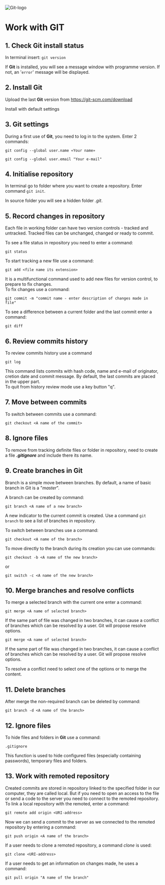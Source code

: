 ![Git-logo](gitlogo.png)
# Work with GIT
## 1. Check Git install status
In terminal insert: `git version`

If **Git** is installed, you will see a message window with programme version. 
If not, an '`error`' message will be displayed.
## 2. Install Git
Upload the last **Git** version from https://git-scm.com/download

Install with default settings
## 3. Git settings
During a first use of **Git**, you need to log in to the system. Enter 2 commands:
```
git config --global user.name «Your name»

git config --global user.email "Your e-mail"
```
## 4. Initialise repository
In terminal go to folder where you want to create a repository. Enter command `git init`.

In source folder you will see a hidden folder *.git*.  
## 5. Record changes in repository
Each file in working folder can have two version controls - tracked and untracked. Tracked files can be unchanged, changed or ready to commit. 

To see a file status in repository you need to enter a command: 
```
git status
```
To start tracking a new file use a command: 
```
git add <file name its extension>
```
It is a multifunctional command used to add new files for version control, to prepare to fix changes.  
To fix changes use a command:
```
git commit -m "commit name - enter description of changes made in file"
```
To see a difference between a current folder and the last commit enter a command: 
```
git diff
```
## 6. Review commits history
To review commits history use a command
```
git log
````
This command lists commits with hash code, name and e-mail of originator, cretion date and commit message. 
By default, the last commits are placed in the upper part.  
To quit from  history review mode use a key button "q". 
## 7. Move between commits
To switch between commits use a command:
```
git checkout <A name of the commit>
````
## 8. Ignore files
To remove from tracking definite files or folder in repository, need to create a file ***.gitignore*** and include there its name. 
## 9. Create branches in Git
Branch is a simple move between branches. 
By default, a name of basic branch in Git is a "*master*".

A branch can be created by command:
```
git branch <A name of a new branch>
```
A new indicator to the current commit is created.
Use a command `git branch` to see a list of branches in repository. 

To switch between branches use a command:
```
git checkout <A name of the branch>
```
To move directly to the branch during its creation you can use commands:
```
git checkout -b <A name of the new branch>
```
or
```
git switch -c <A name of the new branch>
```
## 10. Merge branches and resolve conflicts
To merge a selected branch with the current one enter a command:

    git merge <A name of selected branch>

If the same part of file was changed in two branches, it can cause a conflict of branches which can be resolved by a user. Git will propose resolve options.
```
git merge <A name of selected branch>
```
If the same part of file was changed in two branches, it can cause a conflict of branches which can be resolved by a user. 
Git will propose resolve options.

To resolve a conflict need to select one of the options or to merge the content. 
## 11. Delete branches
After merge the non-required branch can be deleted by command: 
```
git branch -d <A name of the branch> 
```
## 12. Ignore files
To hide files and folders in **Git** use a command:
```
.gitignore
```
This function is used to hide configured files (especially containing passwords), temporary files and folders. 
## 13. Work with remoted repository
Created commits are stored in repository linked to the specified folder in our computer, they are called local. But if you need to open an access to the file or send a code to the server you need to connect to the remoted repository. To link a local repository with the remoted, enter a command:
```
git remote add origin <URI-address>
```
Now we can send a commit to the server as we connected to the remoted repository by entering a command:
 ```
 git push origin <A name of the branch>
 ```
If a user needs to clone a remoted repository, a command *clone* is used:
 ```
 git clone <URI-address>
 ```
 If a user needs to get an information on changes made, he uses a command:
 ```
 git pull origin "A name of the branch"
 ```
